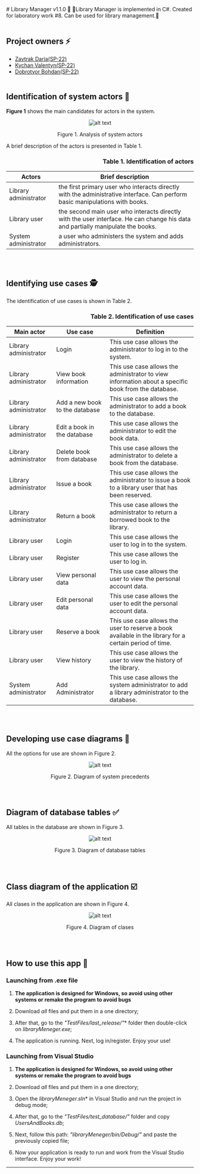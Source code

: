 ﻿﻿# Library Manager v1.1.0 :orange_book:	
   :orange_book:Library Manager is implemented in C#. Created for laboratory work #8. Can be used for library management.:orange_book:<br><br>
   

## Project owners :zap:	
  + [Zavtrak Daria(SP-22)](https://github.com/Monochromka)
  + [Kychan Valentyn(SP-22)](https://github.com/WalterW16)
  + [Dobrotvor Bohdan(SP-22)](https://github.com/boddolk)<br><br>


## Identification of system actors :busts_in_silhouette:	
**Figure 1** shows the main candidates for actors in the system.</br>

<p align="center">
  <img src="Media/actors.webp" alt="alt text" />
  <p align="center"> Figure 1. Analysis of system actors </p>
</p>

A brief description of the actors is presented in Table 1.

 <h3 style="text-align: right;"> Table 1. Identification of actors</h3>

| Actors                | Brief description                                                                                                                                     |
|-----------------------|-------------------------------------------------------------------------------------------------------------------------------------------------------|
| Library administrator | the first primary user who interacts directly with the administrative interface. Can perform basic manipulations with books.                          |
| Library user          | the second main user who interacts directly with the user interface. He can change his data and partially manipulate the books.                       |
| System administrator  | a user who administers the system and adds administrators.                                                                                            |
<hr style="height: 1px; border: none; background-color: transparent;"><br>

## Identifying use cases :detective:
The identification of use cases is shown in Table 2.
 <h3 style="text-align: right;"> Table 2. Identification of use cases</h3>

 | Main actor            | Use case                       | Definition                                                                                             |
 |-----------------------|--------------------------------|--------------------------------------------------------------------------------------------------------|
 | Library administrator | Login                          | This use case allows the administrator to log in to the system.                                        |
 | Library administrator | View book information          | This use case allows the administrator to view information about a specific book from the database.    |
 | Library administrator | Add a new book to the database | This use case allows the administrator to add a book to the database.                                  |
 | Library administrator | Edit a book in the database    | This use case allows the administrator to edit the book data.                                          |
 | Library administrator | Delete book from database      | This use case allows the administrator to delete a book from the database.                             |
 | Library administrator | Issue a book                   | This use case allows the administrator to issue a book to a library user that has been reserved.       |
 | Library administrator | Return a book                  | This use case allows the administrator to return a borrowed book to the library.                       |
 | Library user          | Login                          | This use case allows the user to log in to the system.                                                 |
 | Library user          | Register                       | This use case allows the user to log in.                                                               |
 | Library user          | View personal data             | This use case allows the user to view the personal account data.                                       |
 | Library user          | Edit personal data             | This use case allows the user to edit the personal account data.                                       |
 | Library user          | Reserve a book                 | This use case allows the user to reserve a book available in the library for a certain period of time. |
 | Library user          | View history                   | This use case allows the user to view the history of the library.                                      |
 | System administrator  | Add Administrator              | This use case allows the system administrator to add a library administrator to the database.          |
<hr style="height: 1px; border: none; background-color: transparent;"><br>

## Developing use case diagrams :briefcase:
All the options for use are shown in Figure 2.</br>

<p align="center">
  <img src="Media/use_diagram.webp" alt="alt text" />
 <p align="center"> Figure 2. Diagram of system precedents</p>
</p>
<hr style="height: 1px; border: none; background-color: transparent;"><br>

## Diagram of database tables :white_check_mark:
All tables in the database are shown in Figure 3.</br>

<p align="center">
  <img src="Media/tables_diagram.webp" alt="alt text" />
 <p align="center"> Figure 3. Diagram of database tables</p>
</p>
<hr style="height: 1px; border: none; background-color: transparent;"><br>

## Class diagram of the application :ballot_box_with_check:
All clases in the application are shown in Figure 4.</br>

<p align="center">
  <img src="Media/clases_diagram.webp" alt="alt text" />
 <p align="center"> Figure 4. Diagram of clases</p>
</p>
<hr style="height: 1px; border: none; background-color: transparent;"><br>

## How to use this app :receipt:	

  ### Launching from .exe file

   1) **The application is designed for Windows, so avoid using other systems or remake the program to avoid bugs**

   2) Download *all* files and put them in a one directory;

   4) After that, go to the *"TestFiles/last_release/"** folder then double-click on *libraryMeneger.exe*;

   4) The application is running. Next, log in/register. Enjoy your use!


  ### Launching from Visual Studio

   1) **The application is designed for Windows, so avoid using other systems or remake the program to avoid bugs**

   2) Download *all* files and put them in a one directory;

   3) Open the *libraryMeneger.sln** in Visual Studio and run the project in debug mode;

   4) After that, go to the *"TestFiles/test_database/"* folder and copy *UsersAndBooks.db*;

   5) Next, follow this path: *"libraryMeneger/bin/Debug/"* and paste the previously copied file;

   6) Now your application is ready to run and work from the Visual Studio interface. Enjoy your work!

---
